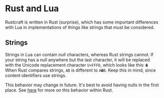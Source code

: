 # Rust and Lua

Rustcraft is written in Rust (surprise), which has some important differences with Lua in implementations of things like strings that must be considered.

## Strings
Strings in Lua can contain null characters, whereas Rust strings cannot. If your string has a null anywhere but the last character, it will be replaced with the Unicode replacement character `U+FFFD`, which looks like this: `�` When Rust compares strings, `AB` is different to `A�B`. Keep this in mind, since content identifiers use strings.

This behavior may change in future. It's best to avoid having nulls in the first place. See [here](https://doc.rust-lang.org/std/string/struct.String.html#method.from_utf8_lossy) for more on this behavior within Rust.